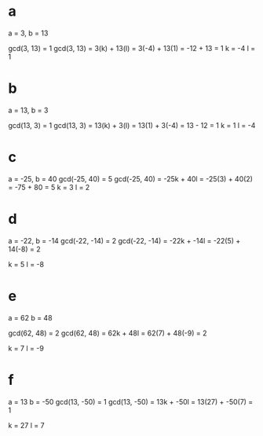 # a

a = 3, b = 13

gcd(3, 13) = 1
gcd(3, 13) = 3(k) + 13(l) = 3(-4) + 13(1) = -12 + 13 = 1
k = -4
l = 1

# b

a = 13, b = 3

gcd(13, 3) = 1
gcd(13, 3) = 13(k) + 3(l) = 13(1) + 3(-4) = 13 - 12 = 1
k = 1
l = -4

# c

a = -25, b = 40
gcd(-25, 40) = 5
gcd(-25, 40) = -25k + 40l = -25(3) + 40(2) = -75 + 80 = 5
k = 3
l = 2

# d

a = -22, b = -14
gcd(-22, -14) = 2
gcd(-22, -14) = -22k + -14l =  -22(5) + 14(-8) = 2

k = 5
l = -8

# e

a = 62
b = 48

gcd(62, 48) = 2
gcd(62, 48) = 62k + 48l = 62(7) + 48(-9) = 2

k = 7
l = -9

# f

a = 13
b = -50
gcd(13, -50) = 1
gcd(13, -50) = 13k + -50l = 13(27) + -50(7) = 1

k = 27
l = 7
